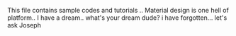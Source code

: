 This file contains sample codes and tutorials .. Material design is one hell of platform.. I have a dream..
what's your dream dude? i have forgotten... let's ask Joseph